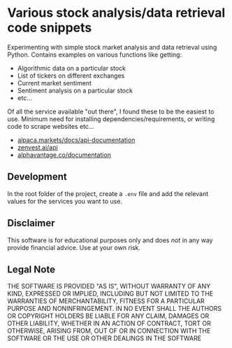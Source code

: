 # Various stock analysis/data retrieval code snippets

Experimenting with simple stock market analysis and data retrieval using Python. Contains examples on various functions like getting:

* Algorithmic data on a particular stock
* List of tickers on different exchanges
* Current market sentiment
* Sentiment analysis on a particular stock
* etc...

Of all the service available "out there", I found these to be the easiest to use. Minimum need for installing dependencies/requirements, or writing code to scrape websites etc...

* [alpaca.markets/docs/api-documentation](https://alpaca.markets/docs/api-documentation)
* [zenvest.ai/api](https://www.zenvest.ai/api)
* [alphavantage.co/documentation](https://www.alphavantage.co/documentation)

## Development

In the root folder of the project, create a ``.env`` file and add the relevant values for the services you want to use.

## Disclaimer

This software is for educational purposes only and does _not_ in any way provide financial advice. Use at your own risk.

## Legal Note

THE SOFTWARE IS PROVIDED "AS IS", WITHOUT WARRANTY OF ANY KIND, EXPRESSED OR IMPLIED, INCLUDING BUT NOT LIMITED TO THE WARRANTIES OF MERCHANTABILITY, FITNESS FOR A PARTICULAR PURPOSE AND NONINFRINGEMENT. IN NO EVENT SHALL THE AUTHORS OR COPYRIGHT HOLDERS BE LIABLE FOR ANY CLAIM, DAMAGES OR OTHER LIABILITY, WHETHER IN AN ACTION OF CONTRACT, TORT OR OTHERWISE, ARISING FROM, OUT OF OR IN CONNECTION WITH THE SOFTWARE OR THE USE OR OTHER DEALINGS IN THE SOFTWARE
